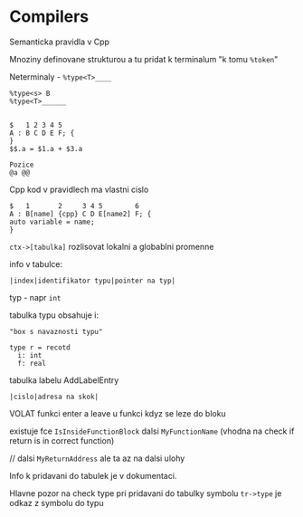 # Compilers

Semanticka pravidla v Cpp

Mnoziny definovane strukturou a tu pridat k terminalum "k tomu `%token`"

Neterminaly - `%type<T>____`

```
%type<s> B
%type<T>______


$   1 2 3 4 5
A : B C D E F; {
}
$$.a = $1.a + $3.a

Pozice
@a @@

```

Cpp kod v pravidlech ma vlastni cislo
```
$   1       2     3 4 5        6
A : B[name] {cpp} C D E[name2] F; {
auto variable = name;
}
```

`ctx->[tabulka]`
rozlisovat lokalni a globablni promenne

info v tabulce:
```
|index|identifikator typu|pointer na typ|
```
typ - napr `int`


tabulka typu obsahuje i:
```
"box s navaznosti typu"

type r = recotd
  i: int
  f: real
```


tabulka labelu
AddLabelEntry
```
|cislo|adresa na skok|
```

VOLAT funkci enter a leave u funkci kdyz se leze do bloku

existuje fce `IsInsideFunctionBlock`
dalsi `MyFunctionName` (vhodna na check if return is in correct function)

// dalsi `MyReturnAddress` ale ta az na dalsi ulohy


Info k pridavani do tabulek je v dokumentaci.

Hlavne pozor na check type pri pridavani do tabulky symbolu
`tr->type` je odkaz z symbolu do typu